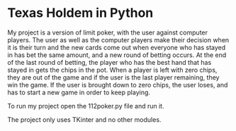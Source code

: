 # Texas Holdem in Python
My project is a version of limit poker, with the user against computer players.
The user as well as the computer players make their decision when it is their
turn and the new cards come out when everyone who has stayed in has bet the
same amount, and a new round of betting occurs. At the end of the last round 
of betting, the player who has the best hand that has stayed in gets the chips
in the pot. When a player is left with zero chips, they are out of the game
and if the user is the last player remaining, they win the game. If the user
is brought down to zero chips, the user loses, and has to start a new game in 
order to keep playing. 

To run my project open the 112poker.py file and run it.

The project only uses TKinter and no other modules.
